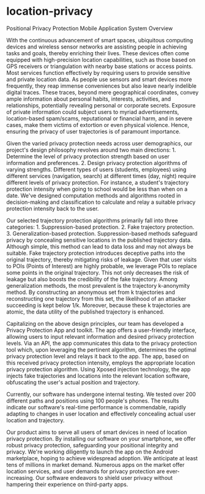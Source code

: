 # location-privacy
Positional Privacy Protection Mobile Application System Overview

With the continuous advancement of smart spaces, ubiquitous computing devices and wireless sensor networks are assisting people in achieving tasks and goals, thereby enriching their lives. These devices often come equipped with high-precision location capabilities, such as those based on GPS receivers or triangulation with nearby base stations or access points. Most services function effectively by requiring users to provide sensitive and private location data. As people use sensors and smart devices more frequently, they reap immense conveniences but also leave nearly indelible digital traces. These traces, beyond mere geographical coordinates, convey ample information about personal habits, interests, activities, and relationships, potentially revealing personal or corporate secrets. Exposure of private information could subject users to myriad advertisements, location-based spam/scams, reputational or financial harm, and in severe cases, make them victims of extortion or even physical violence. Hence, ensuring the privacy of user trajectories is of paramount importance.

Given the varied privacy protection needs across user demographics, our project's design philosophy revolves around two main directions: 1. Determine the level of privacy protection strength based on user information and preferences. 2. Design privacy protection algorithms of varying strengths. Different types of users (students, employees) using different services (navigation, search) at different times (day, night) require different levels of privacy protection. For instance, a student's trajectory protection intensity when going to school would be less than when on a date. We've designed computation methods and algorithms rooted in decision-making and classification to calculate and relay a suitable privacy protection intensity back to the user.

Our selected trajectory protection algorithms primarily fall into three categories: 1. Suppression-based protection. 2. Fake trajectory protection. 3. Generalization-based protection. Suppression-based methods safeguard privacy by concealing sensitive locations in the published trajectory data. Although simple, this method can lead to data loss and may not always be suitable. Fake trajectory protection introduces deceptive paths into the original trajectory, thereby mitigating risks of leakage. Given that user visits to POIs (Points of Interest) are highly probable, we leverage POIs to replace some points in the original trajectory. This not only decreases the risk of leakage but also boosts the credibility of the fake trajectory. Among generalization methods, the most prevalent is the trajectory k-anonymity method. By constructing an anonymous set from k trajectories and reconstructing one trajectory from this set, the likelihood of an attacker succeeding is kept below 1/k. Moreover, because these k trajectories are atomic, the data utility of the published trajectory is enhanced.

Capitalizing on the above design principles, our team has developed a Privacy Protection App and toolkit. The app offers a user-friendly interface, allowing users to input relevant information and desired privacy protection levels. Via an API, the app communicates this data to the privacy protection tool which, upon leveraging the pertinent algorithm, determines the optimal privacy protection level and relays it back to the app. The app, based on this received privacy protection intensity, employs the appropriate location privacy protection algorithm. Using Xposed injection technology, the app injects fake trajectories and locations into the relevant location software, obfuscating the user's actual position and trajectory.

Currently, our software has undergone internal testing. We tested over 200 different paths and positions using 100 people's phones. The results indicate our software's real-time performance is commendable, rapidly adapting to changes in user location and effectively concealing actual user location and trajectory.

Our product aims to serve all users of smart devices in need of location privacy protection. By installing our software on your smartphone, we offer robust privacy protection, safeguarding your positional integrity and privacy. We're working diligently to launch the app on the Android marketplace, hoping to achieve widespread adoption. We anticipate at least tens of millions in market demand. Numerous apps on the market offer location services, and user demands for privacy protection are ever-increasing. Our software endeavors to shield user privacy without hampering their experience on third-party apps.
